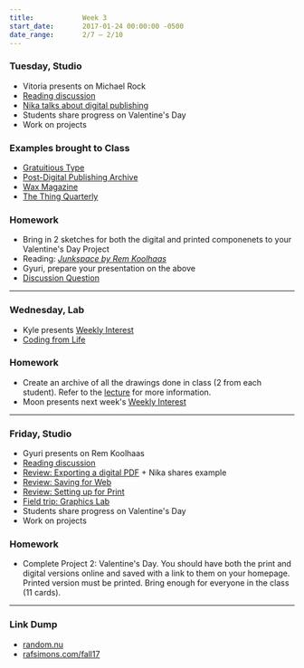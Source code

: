 ```yaml
---
title:            Week 3
start_date:       2017-01-24 00:00:00 -0500
date_range:       2/7 – 2/10
---
```


### Tuesday, Studio

- Vitoria presents on Michael Rock
- [Reading discussion](https://docs.google.com/document/d/1zuDVjVfYF44mFwhwZym9uvchGzFYygl-tE3azKHCU_0/edit?usp=sharin)
- [Nika talks about digital publishing](../assets/lectures/lecture3.pdf)
- Students share progress on Valentine's Day
- Work on projects

### Examples brought to Class
- [Gratuitious Type](http://gratuitoustype.com/)
- [Post-Digital Publishing Archive](http://p-dpa.net/)
- [Wax Magazine](http://readwax.com/)
- [The Thing Quarterly](https://thethingquarterly.com/)


### Homework

- Bring in 2 sketches for both the digital and printed componenets to your Valentine's Day Project
- Reading: [*Junkspace by Rem Koolhaas*](../assets/readings/koolhaas-rem_junkspace.pdf)
- Gyuri, prepare your presentation on the above
- [Discussion Question](https://docs.google.com/document/d/1nXUK-2kcULpVtGcLBrtIh5Yw2nuNAJIEA8Y8vKsuOiA/edit?usp=sharing)

---

### Wednesday, Lab

- Kyle presents [Weekly Interest](/projects/weekly_interest)
- [Coding from Life](/lectures/lab/coding-from-life)

### Homework

- Create an archive of all the drawings done in class (2 from each student). Refer to the [lecture](/lectures/lab/coding-from-life#homework) for more information.
- Moon presents next week's [Weekly Interest](/projects/weekly_interest)

---

### Friday, Studio

- Gyuri presents on Rem Koolhaas
- [Reading discussion](https://docs.google.com/document/d/1nXUK-2kcULpVtGcLBrtIh5Yw2nuNAJIEA8Y8vKsuOiA/edit?usp=sharing)
- [Review: Exporting a digital PDF](../lectures/studio/exporting-digital-pdf) + Nika shares example
- [Review: Saving for Web](../lectures/studio/saving-for-web)
- [Review: Setting up for Print](../lectures/studio/setting-up-files)
- [Field trip: Graphics Lab](http://resources.parsons.edu/labs/graphics-lab/)
- Students share progress on Valentine's Day
- Work on projects


### Homework

- Complete Project 2: Valentine's Day. You should have both the print and digital versions online and saved with a link to them on your homepage. Printed version must be printed. Bring enough for everyone in the class (11 cards).

---

### Link Dump

- [random.nu](http://www.random.nu/)
- [rafsimons.com/fall17](http://rafsimons.com/fall17)
